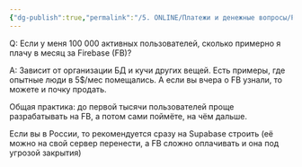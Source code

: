 ```yaml
---
{"dg-publish":true,"permalink":"/5. ONLINE/Платежи и денежные вопросы/Расходы на Firebase/","created":"2024-10-23T11:01:32.494-03:00","updated":"2024-10-23T11:01:32.494-03:00"}
---
```


Q: Если у меня 100 000 активных пользователей, сколько примерно я плачу в месяц за Firebase (FB)?

A: Зависит от организации БД и кучи других вещей. Есть примеры, где опытные люди в 5$/мес помещались.
А если вы вчера о FB узнали, то можете и почку продать.

Общая практика: до первой тысячи пользователей проще разрабатывать на FB, а потом сами поймёте, на чём дальше.

Если вы в России, то рекомендуется сразу на Supabase строить (её можно на свой сервер перенести, а FB сложно оплачивать и она под угрозой закрытия)